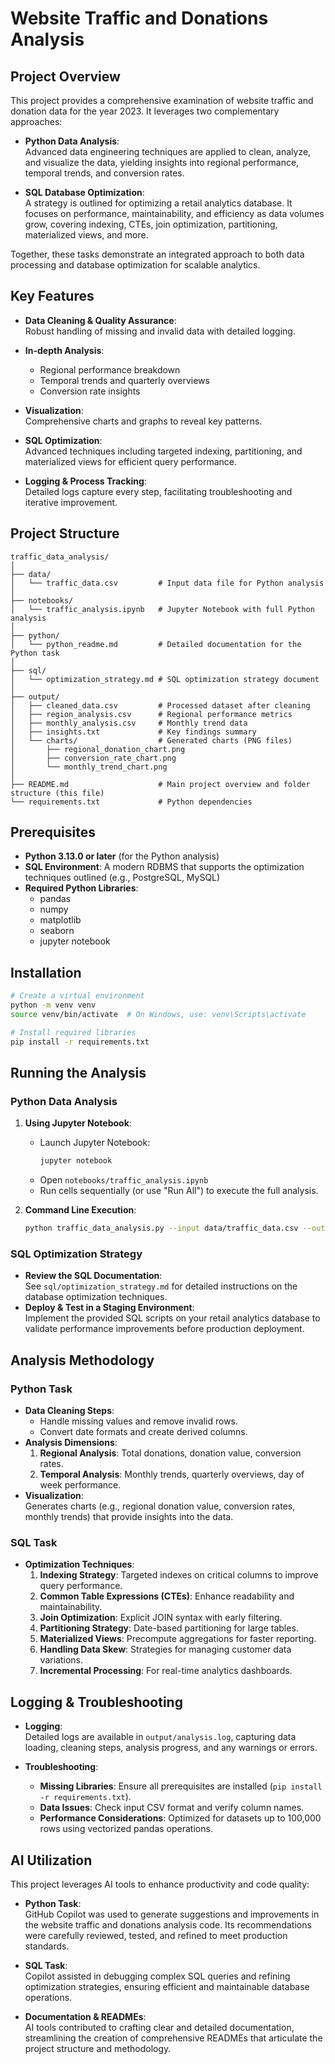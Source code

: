 # Website Traffic and Donations Analysis

## Project Overview

This project provides a comprehensive examination of website traffic and donation data for the year 2023. It leverages two complementary approaches:

- **Python Data Analysis**:  
  Advanced data engineering techniques are applied to clean, analyze, and visualize the data, yielding insights into regional performance, temporal trends, and conversion rates.
  
- **SQL Database Optimization**:  
  A strategy is outlined for optimizing a retail analytics database. It focuses on performance, maintainability, and efficiency as data volumes grow, covering indexing, CTEs, join optimization, partitioning, materialized views, and more.

Together, these tasks demonstrate an integrated approach to both data processing and database optimization for scalable analytics.

## Key Features

- **Data Cleaning & Quality Assurance**:  
  Robust handling of missing and invalid data with detailed logging.
  
- **In-depth Analysis**:  
  - Regional performance breakdown  
  - Temporal trends and quarterly overviews  
  - Conversion rate insights
  
- **Visualization**:  
  Comprehensive charts and graphs to reveal key patterns.
  
- **SQL Optimization**:  
  Advanced techniques including targeted indexing, partitioning, and materialized views for efficient query performance.
  
- **Logging & Process Tracking**:  
  Detailed logs capture every step, facilitating troubleshooting and iterative improvement.

## Project Structure

```
traffic_data_analysis/
│
├── data/
│   └── traffic_data.csv         # Input data file for Python analysis
│
├── notebooks/
│   └── traffic_analysis.ipynb   # Jupyter Notebook with full Python analysis
│
├── python/
│   └── python_readme.md         # Detailed documentation for the Python task
│
├── sql/
│   └── optimization_strategy.md # SQL optimization strategy document
│
├── output/
│   ├── cleaned_data.csv         # Processed dataset after cleaning
│   ├── region_analysis.csv      # Regional performance metrics
│   ├── monthly_analysis.csv     # Monthly trend data
│   ├── insights.txt             # Key findings summary
│   └── charts/                  # Generated charts (PNG files)
│       ├── regional_donation_chart.png
│       ├── conversion_rate_chart.png
│       └── monthly_trend_chart.png
│
├── README.md                    # Main project overview and folder structure (this file)
└── requirements.txt             # Python dependencies
```

## Prerequisites

- **Python 3.13.0 or later** (for the Python analysis)
- **SQL Environment**: A modern RDBMS that supports the optimization techniques outlined (e.g., PostgreSQL, MySQL)
- **Required Python Libraries**:  
  - pandas  
  - numpy  
  - matplotlib  
  - seaborn  
  - jupyter notebook

## Installation

```bash
# Create a virtual environment
python -m venv venv
source venv/bin/activate  # On Windows, use: venv\Scripts\activate

# Install required libraries
pip install -r requirements.txt
```

## Running the Analysis

### Python Data Analysis

1. **Using Jupyter Notebook**:
   - Launch Jupyter Notebook:
     ```bash
     jupyter notebook
     ```
   - Open `notebooks/traffic_analysis.ipynb`
   - Run cells sequentially (or use "Run All") to execute the full analysis.

2. **Command Line Execution**:
   ```bash
   python traffic_data_analysis.py --input data/traffic_data.csv --output output
   ```

### SQL Optimization Strategy

- **Review the SQL Documentation**:  
  See `sql/optimization_strategy.md` for detailed instructions on the database optimization techniques.
- **Deploy & Test in a Staging Environment**:  
  Implement the provided SQL scripts on your retail analytics database to validate performance improvements before production deployment.

## Analysis Methodology

### Python Task

- **Data Cleaning Steps**:
  - Handle missing values and remove invalid rows.
  - Convert date formats and create derived columns.
- **Analysis Dimensions**:
  1. **Regional Analysis**: Total donations, donation value, conversion rates.
  2. **Temporal Analysis**: Monthly trends, quarterly overviews, day of week performance.
- **Visualization**:  
  Generates charts (e.g., regional donation value, conversion rates, monthly trends) that provide insights into the data.

### SQL Task

- **Optimization Techniques**:
  1. **Indexing Strategy**: Targeted indexes on critical columns to improve query performance.
  2. **Common Table Expressions (CTEs)**: Enhance readability and maintainability.
  3. **Join Optimization**: Explicit JOIN syntax with early filtering.
  4. **Partitioning Strategy**: Date-based partitioning for large tables.
  5. **Materialized Views**: Precompute aggregations for faster reporting.
  6. **Handling Data Skew**: Strategies for managing customer data variations.
  7. **Incremental Processing**: For real-time analytics dashboards.

## Logging & Troubleshooting

- **Logging**:  
  Detailed logs are available in `output/analysis.log`, capturing data loading, cleaning steps, analysis progress, and any warnings or errors.
  
- **Troubleshooting**:
  - **Missing Libraries**: Ensure all prerequisites are installed (`pip install -r requirements.txt`).
  - **Data Issues**: Check input CSV format and verify column names.
  - **Performance Considerations**: Optimized for datasets up to 100,000 rows using vectorized pandas operations.

## AI Utilization

This project leverages AI tools to enhance productivity and code quality:

- **Python Task**:  
  GitHub Copilot was used to generate suggestions and improvements in the website traffic and donations analysis code. Its recommendations were carefully reviewed, tested, and refined to meet production standards.
  
- **SQL Task**:  
  Copilot assisted in debugging complex SQL queries and refining optimization strategies, ensuring efficient and maintainable database operations.
  
- **Documentation & READMEs**:  
  AI tools contributed to crafting clear and detailed documentation, streamlining the creation of comprehensive READMEs that articulate the project structure and methodology.

